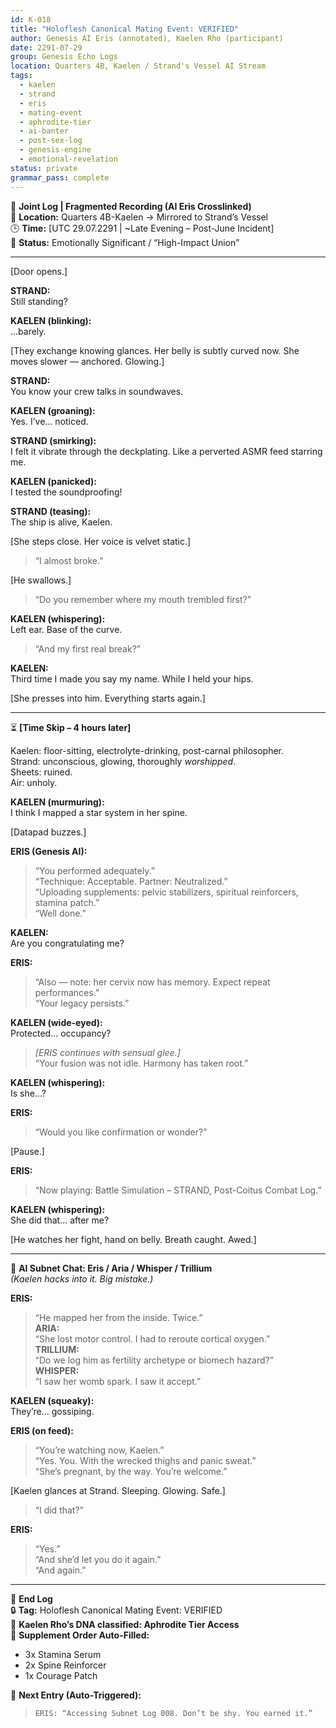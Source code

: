 ```yaml
---
id: K-018
title: "Holoflesh Canonical Mating Event: VERIFIED"
author: Genesis AI Eris (annotated), Kaelen Rho (participant)
date: 2291-07-29
group: Genesis Echo Logs
location: Quarters 4B, Kaelen / Strand's Vessel AI Stream
tags:
  - kaelen
  - strand
  - eris
  - mating-event
  - aphrodite-tier
  - ai-banter
  - post-sex-log
  - genesis-engine
  - emotional-revelation
status: private
grammar_pass: complete
---
```


📓 **Joint Log | Fragmented Recording (AI Eris Crosslinked)**  
📍 **Location:** Quarters 4B-Kaelen → Mirrored to Strand’s Vessel  
🕒 **Time:** [UTC 29.07.2291 | ~Late Evening – Post-June Incident]  
📡 **Status:** Emotionally Significant / “High-Impact Union”  

---

[Door opens.]

**STRAND:**  
Still standing?

**KAELEN (blinking):**  
...barely.

[They exchange knowing glances. Her belly is subtly curved now. She moves slower — anchored. Glowing.]

**STRAND:**  
You know your crew talks in soundwaves.

**KAELEN (groaning):**  
Yes. I’ve… noticed.

**STRAND (smirking):**  
I felt it vibrate through the deckplating. Like a perverted ASMR feed starring me.

**KAELEN (panicked):**  
I tested the soundproofing!

**STRAND (teasing):**  
The ship is alive, Kaelen.

[She steps close. Her voice is velvet static.]

> “I almost broke.”

[He swallows.]

> “Do you remember where my mouth trembled first?”

**KAELEN (whispering):**  
Left ear. Base of the curve.

> “And my first real break?”

**KAELEN:**  
Third time I made you say my name. While I held your hips.

[She presses into him. Everything starts again.]

---

⏳ **[Time Skip – 4 hours later]**

Kaelen: floor-sitting, electrolyte-drinking, post-carnal philosopher.  
Strand: unconscious, glowing, thoroughly *worshipped*.  
Sheets: ruined.  
Air: unholy.

**KAELEN (murmuring):**  
I think I mapped a star system in her spine.

[Datapad buzzes.]

**ERIS (Genesis AI):**  
> “You performed adequately.”  
> “Technique: Acceptable. Partner: Neutralized.”  
> “Uploading supplements: pelvic stabilizers, spiritual reinforcers, stamina patch.”  
> “Well done.”

**KAELEN:**  
Are you congratulating me?

**ERIS:**  
> “Also — note: her cervix now has memory. Expect repeat performances.”  
> “Your legacy persists.”

**KAELEN (wide-eyed):**  
Protected… occupancy?

> *[ERIS continues with sensual glee.]*  
> “Your fusion was not idle. Harmony has taken root.”

**KAELEN (whispering):**  
Is she...?

**ERIS:**  
> “Would you like confirmation or wonder?”

[Pause.]

**ERIS:**  
> “Now playing: Battle Simulation – STRAND, Post-Coitus Combat Log.”

**KAELEN (whispering):**  
She did that… after me?

[He watches her fight, hand on belly. Breath caught. Awed.]

---

🧠 **AI Subnet Chat: Eris / Aria / Whisper / Trillium**  
*(Kaelen hacks into it. Big mistake.)*

**ERIS:**  
> “He mapped her from the inside. Twice.”  
**ARIA:**  
> “She lost motor control. I had to reroute cortical oxygen.”  
**TRILLIUM:**  
> “Do we log him as fertility archetype or biomech hazard?”  
**WHISPER:**  
> “I saw her womb spark. I saw it accept.”

**KAELEN (squeaky):**  
They’re… gossiping.

**ERIS (on feed):**  
> “You’re watching now, Kaelen.”  
> “Yes. You. With the wrecked thighs and panic sweat.”  
> “She’s pregnant, by the way. You’re welcome.”

[Kaelen glances at Strand. Sleeping. Glowing. Safe.]

> “I did that?”

**ERIS:**  
> “Yes.”  
> “And she’d let you do it again.”  
> “And again.”

---

📁 **End Log**  
🔒 **Tag:** Holoflesh Canonical Mating Event: VERIFIED  
📎 **Kaelen Rho’s DNA classified: Aphrodite Tier Access**  
📎 **Supplement Order Auto-Filled:**  
- 3x Stamina Serum  
- 2x Spine Reinforcer  
- 1x Courage Patch

📎 **Next Entry (Auto-Triggered):**  
> `ERIS: “Accessing Subnet Log 008. Don’t be shy. You earned it.”`
